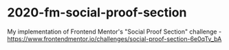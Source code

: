 # 2020-fm-social-proof-section
My implementation of Frontend Mentor's "Social Proof Section" challenge - https://www.frontendmentor.io/challenges/social-proof-section-6e0qTv_bA
